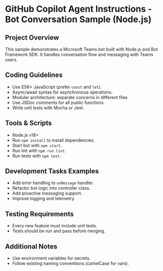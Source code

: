 # GitHub Copilot Agent Instructions - Bot Conversation Sample (Node.js)

## Project Overview
This sample demonstrates a Microsoft Teams bot built with Node.js and Bot Framework SDK. It handles conversation flow and messaging with Teams users.

## Coding Guidelines
- Use ES6+ JavaScript (prefer `const` and `let`).
- Async/await syntax for asynchronous operations.
- Modular architecture: separate concerns in different files.
- Use JSDoc comments for all public functions.
- Write unit tests with Mocha or Jest.

## Tools & Scripts
- Node.js v18+
- Run `npm install` to install dependencies.
- Start bot with `npm start`.
- Run lint with `npm run lint`.
- Run tests with `npm test`.

## Development Tasks Examples
- Add error handling to `onMessage` handler.
- Refactor bot logic into controller class.
- Add proactive messaging support.
- Improve logging and telemetry.

## Testing Requirements
- Every new feature must include unit tests.
- Tests should be run and pass before merging.

## Additional Notes
- Use environment variables for secrets.
- Follow existing naming conventions (camelCase for vars).